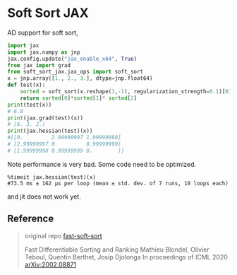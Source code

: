 # Soft Sort JAX
AD support for soft sort,

```python
import jax
import jax.numpy as jnp
jax.config.update("jax_enable_x64", True)
from jax import grad
from soft_sort_jax.jax_ops import soft_sort
x = jnp.array([1., 2., 3.], dtype=jnp.float64)
def test(x):
    sorted = soft_sort(x.reshape(1,-1), regularization_strength=0.1)[0]
    return sorted[0]*sorted[1]* sorted[2]
print(test(x))
# 6.0
print(jax.grad(test)(x))
# [6. 3. 2.]
print(jax.hessian(test)(x))        
#[[0.         2.99999997 1.99999998]
# [2.99999997 0.         0.99999999]
# [1.99999998 0.99999999 0.        ]]
```
Note performance is very bad. Some code need to be optimized.  
```
%timeit jax.hessian(test)(x)
#73.5 ms ± 162 µs per loop (mean ± std. dev. of 7 runs, 10 loops each)
```
and jit does not work yet.

Reference
------------
> original repo [fast-soft-sort](https://github.com/google-research/fast-soft-sort)   
> 
> Fast Differentiable Sorting and Ranking
> Mathieu Blondel, Olivier Teboul, Quentin Berthet, Josip Djolonga
> In proceedings of ICML 2020
> [arXiv:2002.08871](https://arxiv.org/abs/2002.08871)